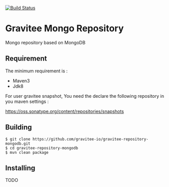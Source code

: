 [![Build Status](http://build.gravitee.io/jenkins/buildStatus/icon?job=gravitee-repository-mongodb)](http://build.gravitee.io/jenkins/view/Tous/job/gravitee-repository-mongodb/)

# Gravitee Mongo Repository

Mongo repository based on MongoDB

## Requirement

The minimum requirement is :
 * Maven3 
 * Jdk8

For user gravitee snapshot, You need the declare the following repository in you maven settings :

https://oss.sonatype.org/content/repositories/snapshots


## Building

```
$ git clone https://github.com/gravitee-io/gravitee-repository-mongodb.git
$ cd gravitee-repository-mongodb
$ mvn clean package
```

## Installing

TODO


